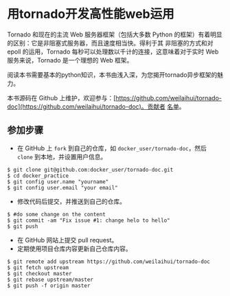 用tornado开发高性能web运用
=======

Tornado 和现在的主流 Web 服务器框架（包括大多数 Python 的框架）有着明显的区别：它是非阻塞式服务器，而且速度相当快。得利于其 非阻塞的方式和对 epoll 的运用，Tornado 每秒可以处理数以千计的连接，这意味着对于实时 Web 服务来说，Tornado 是一个理想的 Web 框架。

阅读本书需要基本的python知识，本书由浅入深，为您揭开tornado异步框架的魅力。

本书源码在 Github 上维护，欢迎参与：[https://github.com/weilaihui/tornado-doc](https://github.com/weilaihui/tornado-doc)。贡献者 [名单](https://github.com/weilaihui/tornado-doc/graphs/contributors)。

## 参加步骤
* 在 GitHub 上 `fork` 到自己的仓库，如 `docker_user/tornado-doc`，然后 `clone` 到本地，并设置用户信息。
```
$ git clone git@github.com:docker_user/tornado-doc.git
$ cd docker_practice
$ git config user.name "yourname"
$ git config user.email "your email"
```
* 修改代码后提交，并推送到自己的仓库。
```
$ #do some change on the content
$ git commit -am "Fix issue #1: change helo to hello"
$ git push
```
* 在 GitHub 网站上提交 pull request。
* 定期使用项目仓库内容更新自己仓库内容。
```
$ git remote add upstream https://github.com/weilaihui/tornado-doc
$ git fetch upstream
$ git checkout master
$ git rebase upstream/master
$ git push -f origin master
```
